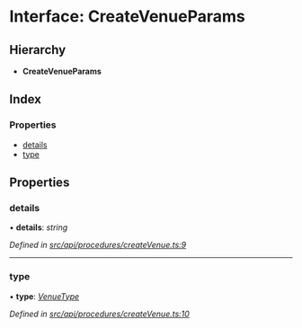 # Interface: CreateVenueParams

## Hierarchy

* **CreateVenueParams**

## Index

### Properties

* [details](createvenueparams.md#details)
* [type](createvenueparams.md#type)

## Properties

###  details

• **details**: *string*

*Defined in [src/api/procedures/createVenue.ts:9](https://github.com/PolymathNetwork/polymesh-sdk/blob/56921667/src/api/procedures/createVenue.ts#L9)*

___

###  type

• **type**: *[VenueType](../enums/venuetype.md)*

*Defined in [src/api/procedures/createVenue.ts:10](https://github.com/PolymathNetwork/polymesh-sdk/blob/56921667/src/api/procedures/createVenue.ts#L10)*
